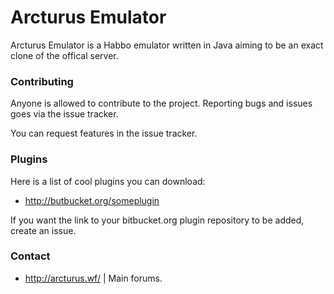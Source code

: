 # Arcturus Emulator #

Arcturus Emulator is a Habbo emulator written in Java aiming to be an exact clone of the offical server.

### Contributing ###

Anyone is allowed to contribute to the project. Reporting bugs and issues goes via the issue tracker.

You can request features in the issue tracker.

### Plugins ###

Here is a list of cool plugins you can download:

* http://butbucket.org/someplugin

If you want the link to your bitbucket.org plugin repository to be added, create an issue.

### Contact ###

* http://arcturus.wf/ | Main forums.